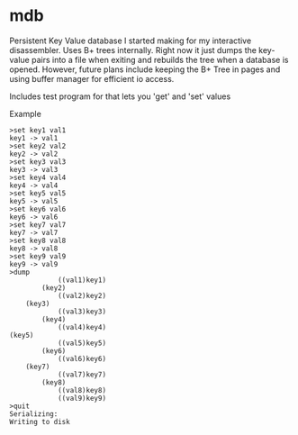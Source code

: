 # mdb
Persistent Key Value database I started making for my interactive disassembler.
Uses B+ trees internally. 
Right now it just dumps the key-value pairs into a file when exiting and rebuilds the tree when a database is opened.
However, future plans include keeping the B+ Tree in pages and using buffer manager for efficient io access.

Includes test program for that lets you 'get' and 'set' values

Example

```
>set key1 val1
key1 -> val1
>set key2 val2
key2 -> val2
>set key3 val3 
key3 -> val3
>set key4 val4
key4 -> val4
>set key5 val5
key5 -> val5
>set key6 val6
key6 -> val6
>set key7 val7
key7 -> val7
>set key8 val8
key8 -> val8
>set key9 val9
key9 -> val9
>dump
			((val1)key1)
		(key2)
			((val2)key2)
	(key3)
			((val3)key3)
		(key4)
			((val4)key4)
(key5)
			((val5)key5)
		(key6)
			((val6)key6)
	(key7)
			((val7)key7)
		(key8)
			((val8)key8)
			((val9)key9)
>quit
Serializing:
Writing to disk
```
